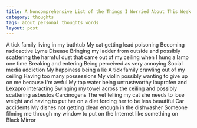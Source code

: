 ```yaml
---
title: A Noncomprehensive List of the Things I Worried About This Week
category: thoughts
tags: about personal thoughts words
layout: post
---
```


A tick family living in my bathtub
My cat getting lead poisoning
Becoming radioactive
Lyme Disease
Bringing my ladder from outside and possibly scattering the harmful dust that came out of my ceiling when I hung a lamp one time
Breaking and entering
Being perceived as very annoying
Social media addiction
My happiness being a lie
A tick family crawling out of my ceiling
Having too many possessions
My violin possibly wanting to give up on me because I'm awful
My tap water being untrustworthy
Ibuprofen and Lexapro interacting
Swinging my towel across the ceiling and possibly scattering asbestos
Carcinogens
The vet telling my cat she needs to lose weight and having to put her on a diet forcing her to be less beautiful
Car accidents
My dishes not getting clean enough in the dishwasher
Someone filming me through my window to put on the Internet like something on Black Mirror
